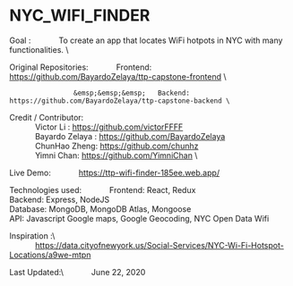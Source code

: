 # NYC_WIFI_FINDER
Goal : 
      &emsp;&emsp;&emsp; To create an app that locates WiFi hotpots in NYC with many functionalities. \



Original Repositories:
                    &emsp;&emsp;&emsp;   Frontend: https://github.com/BayardoZelaya/ttp-capstone-frontend \
                     
                    &emsp;&emsp;&emsp;   Backend:  https://github.com/BayardoZelaya/ttp-capstone-backend \




Credit / Contributor:  
                    &emsp;&emsp;&emsp;   Victor Li : https://github.com/victorFFFF \
                     &emsp;&emsp;&emsp;   Bayardo Zelaya : https://github.com/BayardoZelaya \
                     &emsp;&emsp;&emsp;   ChunHao Zheng: https://github.com/chunhz \
                     &emsp;&emsp;&emsp;   Yimni Chan: https://github.com/YimniChan  \
                      
                      
                      
Live Demo: 
            &emsp;&emsp;&emsp;   https://ttp-wifi-finder-185ee.web.app/



            
                      
Technologies used: 
&emsp;&emsp;&emsp; 
                     Frontend:  React, Redux \
                     Backend:   Express, NodeJS \
                     Database:  MongoDB, MongoDB Atlas, Mongoose \
                     API:       Javascript Google maps, Google Geocoding, NYC Open Data Wifi
                     
                     
                    
                    
Inspiration :\  
&emsp;&emsp;&emsp; 
https://data.cityofnewyork.us/Social-Services/NYC-Wi-Fi-Hotspot-Locations/a9we-mtpn
                    
                   
Last Updated:\  &emsp;&emsp;&emsp; 
June 22, 2020                 
                      
                      
                      
